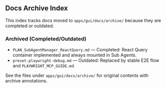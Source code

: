 ## Docs Archive Index

This index tracks docs moved to `apps/gui/docs/archive/` because they are completed or outdated.

### Archived (Completed/Outdated)

- `PLAN_SubAgentManager_ReactQuery.md` — Completed: React Query container implemented and always mounted in Sub Agents.
- `preset-playwright-debug.md` — Outdated: Replaced by stable E2E flow and `PLAYWRIGHT_MCP_GUIDE.md`.

See the files under `apps/gui/docs/archive/` for original contents with archive annotations.

